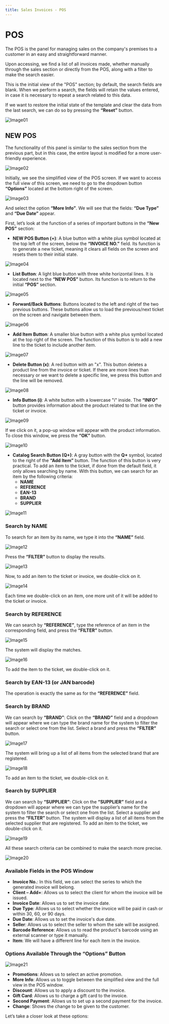 ```yaml
---
title: Sales Invoices - POS
---
```


# POS

The POS is the panel for managing sales on the company's premises to a customer in an easy and straightforward manner.

Upon accessing, we find a list of all invoices made, whether manually through the sales section or directly from the POS, along with a filter to make the search easier.

This is the initial view of the "POS" section; by default, the search fields are blank. When we perform a search, the fields will retain the values entered, in case it is necessary to repeat a search related to this data.

If we want to restore the initial state of the template and clear the data from the last search, we can do so by pressing the **“Reset”** button.

![Image01](../../../../assets/primerafactura/image123.png)

## NEW POS

The functionality of this panel is similar to the sales section from the previous part, but in this case, the entire layout is modified for a more user-friendly experience.

![Image02](../../../../assets/primerafactura/image124.png)

Initially, we see the simplified view of the POS screen. If we want to access the full view of this screen, we need to go to the dropdown button **“Options”** located at the bottom right of the screen.

![Image03](../../../../assets/primerafactura/image125.png)

And select the option **“More Info”**. We will see that the fields: **“Due Type”** and **“Due Date”** appear.

First, let’s look at the function of a series of important buttons in the **“New POS”** section:

- **NEW POS Button (+)**: A blue button with a white plus symbol located at the top left of the screen, below the **“INVOICE NO.”** field. Its function is to generate a new ticket, meaning it clears all fields on the screen and resets them to their initial state.

![Image04](../../../../assets/primerafactura/image126.png)

- **List Button**: A light blue button with three white horizontal lines. It is located next to the **“NEW POS”** button. Its function is to return to the initial **“POS”** section.

![Image05](../../../../assets/primerafactura/image127.png)

- **Forward/Back Buttons**: Buttons located to the left and right of the two previous buttons. These buttons allow us to load the previous/next ticket on the screen and navigate between them.

![Image06](../../../../assets/primerafactura/image128.png)

- **Add Item Button**: A smaller blue button with a white plus symbol located at the top right of the screen. The function of this button is to add a new line to the ticket to include another item.

![Image07](../../../../assets/primerafactura/image129.png)

- **Delete Button (x)**: A red button with an "x". This button deletes a product line from the invoice or ticket. If there are more lines than necessary or we want to delete a specific line, we press this button and the line will be removed.

![Image08](../../../../assets/primerafactura/image130.png)

- **Info Button (i)**: A white button with a lowercase "i" inside. The **“INFO”** button provides information about the product related to that line on the ticket or invoice.

![Image09](../../../../assets/primerafactura/image131.png)

If we click on it, a pop-up window will appear with the product information. To close this window, we press the **“OK”** button.

![Image10](../../../../assets/primerafactura/image132.png)

- **Catalog Search Button (Q+)**: A gray button with the **Q+** symbol, located to the right of the **“Add Item”** button. The function of this button is very practical. To add an item to the ticket, if done from the default field, it only allows searching by name. With this button, we can search for an item by the following criteria:
  - **NAME**
  - **REFERENCE**
  - **EAN-13**
  - **BRAND**
  - **SUPPLIER**

![Image11](../../../../assets/primerafactura/image133.png)

### Search by NAME

To search for an item by its name, we type it into the **“NAME”** field.

![Image12](../../../../assets/primerafactura/image134.png)

Press the **“FILTER”** button to display the results.

![Image13](../../../../assets/primerafactura/image135.png)

Now, to add an item to the ticket or invoice, we double-click on it.

![Image14](../../../../assets/primerafactura/image136.png)

Each time we double-click on an item, one more unit of it will be added to the ticket or invoice.

### Search by REFERENCE

We can search by **“REFERENCE”**, type the reference of an item in the corresponding field, and press the **“FILTER”** button.

![Image15](../../../../assets/primerafactura/image137.png)

The system will display the matches.

![Image16](../../../../assets/primerafactura/image138.png)

To add the item to the ticket, we double-click on it.

### Search by EAN-13 (or JAN barcode)

The operation is exactly the same as for the **“REFERENCE”** field.

### Search by BRAND

We can search by **“BRAND”**: Click on the **“BRAND”** field and a dropdown will appear where we can type the brand name for the system to filter the search or select one from the list. Select a brand and press the **“FILTER”** button.

![Image17](../../../../assets/primerafactura/image139.png)

The system will bring up a list of all items from the selected brand that are registered.

![Image18](../../../../assets/primerafactura/image140.png)

To add an item to the ticket, we double-click on it.

### Search by SUPPLIER

We can search by **“SUPPLIER”**: Click on the **“SUPPLIER”** field and a dropdown will appear where we can type the supplier’s name for the system to filter the search or select one from the list. Select a supplier and press the **“FILTER”** button. The system will display a list of all items from the selected supplier that are registered. To add an item to the ticket, we double-click on it.

![Image19](../../../../assets/primerafactura/image141.png)

All these search criteria can be combined to make the search more precise.

![Image20](../../../../assets/primerafactura/image142.png)

### Available Fields in the POS Window

- **Invoice No.**: In this field, we can select the series to which the generated invoice will belong.
- **Client – Add+**: Allows us to select the client for whom the invoice will be issued.
- **Invoice Date**: Allows us to set the invoice date.
- **Due Type**: Allows us to select whether the invoice will be paid in cash or within 30, 60, or 90 days.
- **Due Date**: Allows us to set the invoice's due date.
- **Seller**: Allows us to select the seller to whom the sale will be assigned.
- **Barcode Reference**: Allows us to read the product's barcode using an external scanner or type it manually.
- **Item**: We will have a different line for each item in the invoice.

### Options Available Through the “Options” Button

![Image21](../../../../assets/primerafactura/image143.png)

- **Promotions**: Allows us to select an active promotion.
- **More Info**: Allows us to toggle between the simplified view and the full view in the POS window.
- **Discount**: Allows us to apply a discount to the invoice.
- **Gift Card**: Allows us to charge a gift card to the invoice.
- **Second Payment**: Allows us to set up a second payment for the invoice.
- **Change**: Shows the change to be given to the customer.

Let’s take a closer look at these options:
